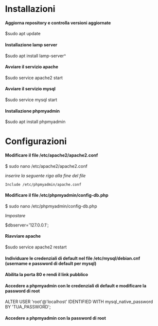 # Installazioni
<h4>Aggiorna repository e controlla versioni aggiornate </h4>

$sudo apt update

<h4>Installazione lamp server</h4>

$sudo apt install lamp-server^

<h4>Avviare il servizio apache</h4>

$sudo service apache2 start

<h4>Avviare il servizio mysql</h4>

$sudo service mysql start

<h4>Installazione phpmyadmin</h4>

$sudo apt install phpmyadmin

# Configurazioni

<h4>Modificare il file /etc/apache2/apache2.conf</h4>
$ sudo nano /etc/apache2/apache2.conf

  <i>inserire la seguente riga alla fine del file</i>
  
    Include /etc/phpmyadmin/apache.conf  

<h4>Modificare il file /etc/phpmyadmin/config-db.php</h4>
$ sudo nano /etc/phpmyadmin/config-db.php   
 
  <i>Impostare</i> 
  
  $dbserver='127.0.0.1';


<h4>Riavviare apache</h4>

$sudo service apache2 restart

<h4>Individuare le credenziali di default nel file /etc/mysql/debian.cnf (username e password di default per mysql)</h4>

<h4>Abilita la porta 80 e rendi il link pubblico</h4>

<h4>Accedere a phpmyadmin con le credenziali di default e modificare la password di root</h4>

ALTER USER 'root'@'localhost' IDENTIFIED WITH mysql_native_password BY 'TUA_PASSWORD';

<h4>Accedere a phpmyadmin con la password di root</h4>


